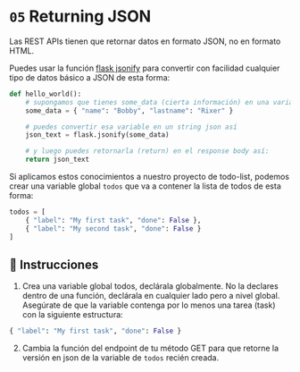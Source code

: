 # `05` Returning JSON

Las REST APIs tienen que retornar datos en formato JSON, no en formato HTML.

Puedes usar la función [flask jsonify](https://flask.palletsprojects.com/en/1.1.x/api/#flask.json.jsonify) para convertir con facilidad cualquier tipo de datos básico a JSON de esta forma:

```python
def hello_world():
    # supongamos que tienes some_data (cierta información) en una variable json
    some_data = { "name": "Bobby", "lastname": "Rixer" }

    # puedes convertir esa variable en un string json así
    json_text = flask.jsonify(some_data)

    # y luego puedes retornarla (return) en el response body así:
    return json_text
```

Si aplicamos estos conocimientos a nuestro proyecto de todo-list, podemos crear una variable global  `todos` que va a contener la lista de todos de esta forma:

```python
todos = [
    { "label": "My first task", "done": False },
    { "label": "My second task", "done": False }
]
```

## 📝 Instrucciones

1. Crea una variable global todos, declárala globalmente. No la declares dentro de una función, declárala en cualquier lado pero a nivel global. Asegúrate de que la variable contenga por lo menos una tarea (task) con la siguiente estructura:

```python
{ "label": "My first task", "done": False }
```

2. Cambia la función del endpoint de tu método GET para que retorne la versión en json de la variable de `todos` recién creada.
